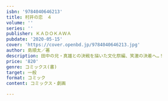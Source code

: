```yaml
---
isbn: '9784040646213'
title: 村井の恋　４
volume: ''
series: ''
publisher: ＫＡＤＯＫＡＷＡ
pubdate: '2020-05-15'
cover: 'https://cover.openbd.jp/9784040646213.jpg'
author: 島順太／著
description: 田中の兄・真雄との決戦を描いた文化祭編、笑激の決着へ…！
price: '820'
genre: コミックス(書)
target: 一般
format: コミック
content: コミックス・劇画

---
```

